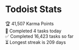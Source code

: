 
# Todoist Stats

<!-- TODO-IST:START -->
🏆  41,507 Karma Points           
🌸  Completed 4 tasks today           
✅  Completed 16,423 tasks so far           
⏳  Longest streak is 209 days
<!-- TODO-IST:END -->
